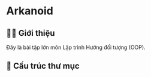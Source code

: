 # Arkanoid

## 👨‍🏫 Giới thiệu
Đây là bài tập lớn môn Lập trình Hướng đối tượng (OOP).  


## 📂 Cấu trúc thư mục